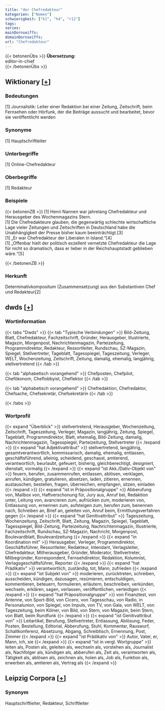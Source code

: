 ```yaml
---
title: "der Chefredakteur"
kategorien: ["Nomen"]
schwierigkeit: ["k1", "h4", "r12"]
tags:
series:
mainDornseiffs:
domainDornseiffs:
url: "Chefredakteur"
---
```


{{< betonenÜbs >}}
**Übersetzung:**  
editor-in-chief  
{{< /betonenÜbs >}}

## Wiktionary [[+](https://de.wiktionary.org/wiki/Chefredakteur)]

### Bedeutungen
[1] Journalistik: Leiter einer Redaktion bei einer Zeitung, Zeitschrift, beim Fernsehen oder Hörfunk, der die Beiträge aussucht und bearbeitet, bevor sie veröffentlicht werden  

### Synonyme
[1] Hauptschriftleiter  

### Unterbegriffe
[1] Online-Chefredakteur  

### Oberbegriffe
[1] Redakteur  

### Beispiele
{{< betonenZB >}}
[1] Henri Nannen war jahrelang Chefredakteur und Herausgeber des Wochenmagazins Stern.  
[1] Die Chefredakteure glauben, die gegenwärtig schlechte wirtschaftliche Lage vieler Zeitungen und Zeitschriften in Deutschland habe die Unabhängigkeit der Presse bisher kaum beeinträchtigt.[3]  
[1] „Er war Chefredakteur der Liberalen in Island.“[4]  
[1] „Offenbar hielt der politisch exzellent vernetzte Chefredakteur die Lage für nicht so dramatisch, dass er lieber in der Reichshauptstadt geblieben wäre.“[5]  

{{< /betonenZB >}}
### Herkunft
Determinativkompositum (Zusammensetzung) aus den Substantiven Chef und Redakteur[2]  



## dwds [[+](https://www.dwds.de/wb/Chefredakteur)]

### Wortinformation
{{< tabs "Dwds" >}}
{{< tab "Typische Verbindungen" >}}
Bild-Zeitung, Blatt, Chefredakteur, Fachzeitschrift, Gründer, Herausgeber, Illustrierte, Magazin, Morgenpost, Nachrichtenmagazin, Parteizeitung, Programmdirektor, Redakteur, Ressortleiter, Rundschau, SZ-Magazin, Spiegel, Stellvertreter, Tageblatt, Tagesspiegel, Tageszeitung, Verleger, WELT, Wochenzeitung, Zeitschrift, Zeitung, damalig, ehemalig, langjährig, stellvertretend
{{< /tab >}}

{{< tab "alphabetisch vorangehend" >}}
Chefposten, Chefpilot, Chefökonom, Cheflobbyist, Cheflektor
{{< /tab >}}

{{< tab "alphabetisch vorangehend" >}}
Chefredaktion, Chefredaktor, Chefsache, Chefsekretär, Chefsekretärin
{{< /tab >}}

{{< /tabs >}}

### Wortprofil
{{< expand "Überblick" >}} stellvertretend, Herausgeber, Wochenzeitung, Zeitschrift, Tageszeitung, Verleger, Magazin, langjährig, Zeitung, Spiegel, Tageblatt, Programmdirektor, Blatt, ehemalig, Bild-Zeitung, damalig, Nachrichtenmagazin, Tagesspiegel, Parteizeitung, Stellvertreter {{< /expand >}}
{{< expand "hat Adjektivattribut" >}} stellvertretend, langjährig, gesamtverantwortlich, kommissarisch, damalig, ehemalig, entlassen, geschäftsführend, alleinig, scheidend, geschasst, amtierend, verantwortlich, beurlaubt, gefeuert, bisherig, gleichberechtigt, designiert, dienstalt, vormalig {{< /expand >}}
{{< expand "ist Akk./Dativ-Objekt von" >}} feuern, berufen, zusammenrufen, entlassen, ablösen, verklagen, anrufen, kündigen, gratulieren, absetzen, laden, zitieren, ernennen, austauschen, bestellen, fragen, überreichen, empfangen, sitzen, einladen {{< /expand >}}
{{< expand "ist in Präpositionalgruppe" >}} Abberufung von, Mailbox von, Haftverschonung für, Jury aus, Anruf bei, Redaktion unter, Leitung von, avancieren zum, aufrücken zum, moderieren von, Entlassung von, ernennen zum, aufsteigen zum, berufen zum, benennen nach, Schreiben an, Brief an, geleiten von, Anruf beim, Ermittlungsverfahren gegen {{< /expand >}}
{{< expand "hat Genitivattribut" >}} Tageszeitung, Wochenzeitung, Zeitschrift, Blatt, Zeitung, Magazin, Spiegel, Tageblatt, Tagesspiegel, Bild-Zeitung, Parteizeitung, Nachrichtenmagazin, Illustrierte, Fachzeitschrift, Rundschau, SZ-Magazin, Nachricht, Morgenpost, Boulevardblatt, Boulevardzeitung {{< /expand >}}
{{< expand "in Koordination mit" >}} Herausgeber, Verleger, Programmdirektor, Geschäftsführer, Ressortleiter, Redakteur, Intendant, Verlagsleiter, Chefredakteur, Mitherausgeber, Gründer, Moderator, Stellvertreter, Mitbegründer, Korrespondent, Fernsehdirektor, Redaktion, Kolumnist, Verlagsgeschäftsführer, Reporter {{< /expand >}}
{{< expand "hat Prädikativ" >}} verantwortlich, zuständig, tot, Mann, zufrieden {{< /expand >}}
{{< expand "ist Subjekt von" >}} moderieren, zurücktreten, schreiben, ausscheiden, kündigen, dazusagen, resümieren, entschuldigen, kommentieren, beteuern, formulieren, erläutern, beschreiben, verkünden, wechseln, erklären, sagen, verlassen, veröffentlichen, verteidigen {{< /expand >}}
{{< expand "hat Präpositionalgruppe" >}} von Finanztest, von Antenne, von Sport-Bild, von Cicero, von Tagesschau, von Radio, in Personalunion, von Spiegel, von Impuls, von TV, von Gala, von WELT, von Tageszeitung, beim Kölner, von Bild, von Stern, von Magazin, beim Stern, von Blatt, beim Rundfunk {{< /expand >}}
{{< expand "ist Genitivattribut von" >}} Leitartikel, Berufung, Stellvertreter, Entlassung, Ablösung, Feder, Posten, Bestellung, Editorial, Abberufung, Stuhl, Kommentar, Rauswurf, Schaltkonferenz, Absetzung, Abgang, Schreibtisch, Ernennung, Post, Zimmer {{< /expand >}}
{{< expand "ist Prädikativ von" >}} Autor, Vater, er, Mann, ich, sie {{< /expand >}}
{{< expand "ist in vergl. Wortgruppe" >}} leiten als, Posten als, geleiten als, wechseln als, vorstehen als, Journalist als, Nachfolger als, kündigen als, abberufen als, Zeit als, verantworten als, Tätigkeit als, ablösen als, zeichnen als, holen als, Job als, Funktion als, erwerben als, amtieren als, Vertrag als {{< /expand >}}

## Leipzig Corpora [[+](https://corpora.uni-leipzig.de/en/res?word=Chefredakteur&corpusId=deu_newscrawl-public_2018)]


### Synonym
Hauptschriftleiter, Redakteur, Schriftleiter

